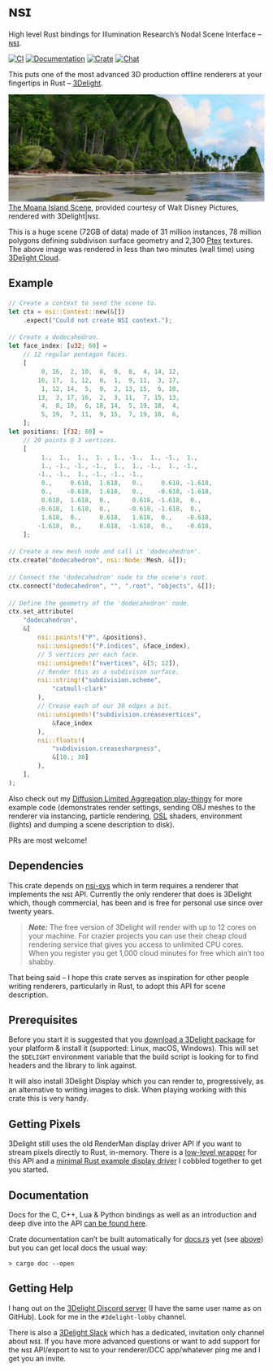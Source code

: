 # ɴsɪ

High level Rust bindings for Illumination Research’s Nodal Scene Interface – [ɴsɪ](https://nsi.readthedocs.io/).

[![CI](https://github.com/virtualritz/nsi/workflows/Rust/badge.svg)](https://github.com/virtualritz/nsi/actions)
[![Documentation](https://docs.rs/nsi/badge.svg)](https://docs.rs/nsi)
[![Crate](https://img.shields.io/crates/v/nsi.svg)](https://crates.io/crates/nsi)
[![Chat](https://badges.gitter.im/n-s-i/community.svg)](https://gitter.im/n-s-i/community)

This puts one of the most advanced 3D production offline renderers at your fingertips in Rust – [3Delight](https://www.3delight.com/).

![Moana Island, rendered with 3Delight|ɴsɪ](moana_island.jpg)
[The Moana Island Scene](https://www.technology.disneyanimation.com/islandscene), provided courtesy of Walt Disney Pictures, rendered with 3Delight|ɴsɪ.

This is a huge scene (72GB of data) made of 31 million instances, 78 million polygons defining subdivison surface geometry and 2,300 [Ptex](http://ptex.us/) textures. The above image was rendered in less than two minutes (wall time) using [3Delight Cloud](https://documentation.3delightcloud.com/display/3DLC/Cloud+Rendering+Speed).

## Example

```rust
// Create a context to send the scene to.
let ctx = nsi::Context::new(&[])
    .expect("Could not create NSI context.");

// Create a dodecahedron.
let face_index: [u32; 60] =
    // 12 regular pentagon faces.
    [
         0, 16,  2, 10,  8,  0,  8,  4, 14, 12,
        16, 17,  1, 12,  0,  1,  9, 11,  3, 17,
         1, 12, 14,  5,  9,  2, 13, 15,  6, 10,
        13,  3, 17, 16,  2,  3, 11,  7, 15, 13,
         4,  8, 10,  6, 18, 14,  5, 19, 18,  4,
         5, 19,  7, 11,  9, 15,  7, 19, 18,  6,
    ];
let positions: [f32; 60] =
    // 20 points @ 3 vertices.
    [
         1.,  1.,  1.,  1. , 1., -1.,  1., -1.,  1.,
         1., -1., -1., -1.,  1.,  1., -1.,  1., -1.,
        -1., -1.,  1., -1., -1., -1.,
         0.,     0.618,  1.618,   0.,     0.618, -1.618,
         0.,    -0.618,  1.618,   0.,    -0.618, -1.618,
         0.618,  1.618,  0.,      0.618, -1.618,  0.,
        -0.618,  1.618,  0.,     -0.618, -1.618,  0.,
         1.618,  0.,     0.618,   1.618,  0.,    -0.618,
        -1.618,  0.,     0.618,  -1.618,  0.,    -0.618,
    ];

// Create a new mesh node and call it 'dodecahedron'.
ctx.create("dodecahedron", nsi::Node::Mesh, &[]);

// Connect the 'dodecahedron' node to the scene's root.
ctx.connect("dodecahedron", "", ".root", "objects", &[]);

// Define the geometry of the 'dodecahedron' node.
ctx.set_attribute(
    "dodecahedron",
    &[
        nsi::points!("P", &positions),
        nsi::unsigneds!("P.indices", &face_index),
        // 5 vertices per each face.
        nsi::unsigneds!("nvertices", &[5; 12]),
        // Render this as a subdivison surface.
        nsi::string!("subdivision.scheme",
            "catmull-clark"
        ),
        // Crease each of our 30 edges a bit.
        nsi::unsigneds!("subdivision.creasevertices",
            &face_index
        ),
        nsi::floats!(
            "subdivision.creasesharpness",
            &[10.; 30]
        ),
    ],
);
```
Also check out my [Diffusion Limited Aggregation play-thingy](https://github.com/virtualritz/rust-diffusion-limited-aggregation) for more example code (demonstrates render settings, sending OBJ meshes to the renderer via instancing, particle rendering, [OSL](https://github.com/imageworks/OpenShadingLanguage) shaders, environment (lights) and dumping a scene description to disk).

PRs are most welcome!

## Dependencies

This crate depends on [nsi-sys](https://github.com/virtualritz/nsi-sys) which in term requires a renderer that implements the ɴsɪ API.
Currently the only renderer that does is 3Delight which, though commercial, has been and is free for personal use since over twenty years.

> **_Note:_** The free version of 3Delight will render with up to 12 cores on your machine. For crazier projects you can use their cheap cloud rendering service that gives you access to unlimited CPU cores. When you register you get 1,000 cloud minutes for free which ain’t too shabby.

That being said – I hope this crate serves as inspiration for other people writing renderers, particularly in Rust, to adopt this API for scene description.

## Prerequisites

Before you start it is suggested that you [download a 3Delight package](https://www.3delight.com/download) for your platform & install it (supported: Linux, macOS, Windows).
This will set the `$DELIGHT` environment variable that the build script is looking for to find headers and the library to link against.

It will also install 3Delight Display which you can render to, progressively, as an alternative to writing images to disk. When playing working with this crate this is very handy.

## Getting Pixels

3Delight still uses the old RenderMan display driver API if you want to stream pixels directly to Rust, in-memory.
There is a [low-level wrapper](https://github.com/virtualritz/ndspy-sys) for this API and a [minimal Rust example display driver](https://github.com/virtualritz/r-display) I cobbled together to get you started.

## Documentation

Docs for the C, C++, Lua & Python bindings as well as an introduction and deep dive into the API [can be found here](https://nsi.readthedocs.io/).

Crate documentation can’t be built automatically for [docs.rs](https://docs.rs/crate/nsi/) yet (see [above](#Dependencies)) but you can get local docs the usual way:

```terminal
> cargo doc --open
```

## Getting Help

I hang out on the [3Delight Discord server](https://discord.gg/MGtJx4q) (I have the same user name as on GitHub). Look for me in the `#3delight-lobby` channel.

There is also a [3Delight Slack](https://join.slack.com/t/3delight/shared_invite/zt-eipakj10-lK84ZzUzWgDw0qJ3Z3KuOg) which has a dedicated, invitation only channel about ɴsɪ. If you have more advanced questions or want to add support for the ɴsɪ API/export to ɴsɪ to your renderer/DCC app/whatever ping me and I get you an invite.
